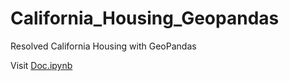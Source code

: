 # California_Housing_Geopandas
Resolved California Housing with GeoPandas

Visit [Doc.ipynb](https://github.com/SergioDiazDev/California_Housing_Geopandas/blob/master/Doc.ipynb)
